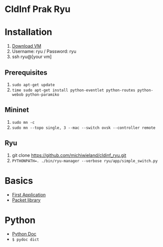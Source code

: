 # CldInf Prak Ryu

# Installation
1. [Download VM](sourceforge.net/projects/ryu/files/vmimages/OpenFlowTutorial/)
2. Username: ryu / Password: ryu
3. ssh ryu@[your vm]

## Prerequisites
1. `sudo apt-get update`
2. `time sudo apt-get install python-eventlet python-routes python-webob python-paramiko`

## Mininet
1. `sudo mn -c`
2. `sudo mn --topo single, 3 --mac --switch ovsk --controller remote`

## Ryu
1. git clone https://github.com/michiwieland/cldinf_ryu.git
2. `PYTHONPATH=. ./bin/ryu-manager --verbose ryu/app/simple_switch.py`

# Basics
- [First Application](https://ryu.readthedocs.io/en/latest/writing_ryu_app.html)
- [Packet library](https://ryu.readthedocs.io/en/latest/library_packet.html)

# Python
- [Python Doc](https://docs.python.org/3/tutorial/)
- `$ pydoc dict`
